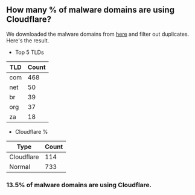 ## How many % of malware domains are using Cloudflare?


We downloaded the malware domains from [here](https://urlhaus.abuse.ch) and filter out duplicates.
Here's the result.


[//]: # (start replacement)


- Top 5 TLDs

| TLD | Count |
| --- | --- |
| com | 468 |
| net | 50 |
| br | 39 |
| org | 37 |
| za | 18 |


- Cloudflare %

| Type | Count |
| --- | --- |
| Cloudflare | 114 |
| Normal | 733 |


### 13.5% of malware domains are using Cloudflare.